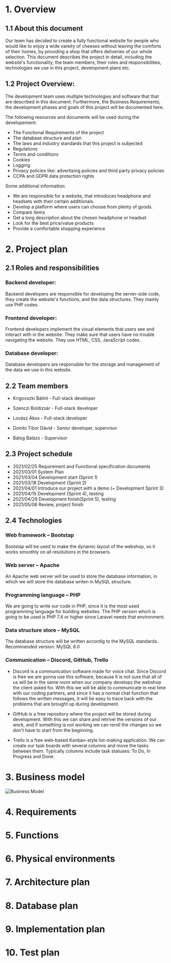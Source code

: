 # 1. Overview 

## 1.1 About this document

Our team has decided to create a fully functional website for people who would like to enjoy a wide vareity of cheeses without leaving the comforts of their homes, by providing a shop that offers deliveries of our whole selection. This document describes the project in detail, including the website's functionality, the team members, their roles and responsibilities, technologies we use in this project, development plans etc.

## 1.2 Project Overview:

The development team uses multiple technologies and software that that are described in this document. Furthermore, the Business Requirements, the development phases and goals of this project will be documented here. 

The following resources and documents will be used during the developement:
- The Functional Requirements of the project
- The database structure and plan
- The laws and industry standards that this project is subjected
- Regulations
- Terms and conditions
- Cookies
- Logging
- Privacy policies like: advertising policies and third party privacy policies
- CCPA and GDPR data protection rights

Some additional information:
- We are responsible for a website, that introduces headphone and headsets with their certain additionals.
- Develop a platform where users can choose from plenty of goods.
- Compare items
- Get a long description about the chosen headphone or headset
- Look for the best price/value products
- Provide a comfortable shopping experience

# 2. Project plan
## 2.1 Roles and responsibilities
### Backend developer:
Backend developers are responsible for developing the server-side code, they create the website's functions, and the data structures. They mainly use PHP codes.
### Frontend developer:
Frontend developers implement the visual elements that users see and interact with in the website. They make sure that users have no trouble navigating the website. They use HTML, CSS, JavaScript codes.
### Database developer:
Database developers are responsible for the storage and management of the data we use in this website. 

## 2.2 Team members

- Krigovszki Bálint - Full-stack developer
- Szenczi Boldizsár - Full-stack developer
- Lovász Ákos - Full-stack developer

- Dombi Tibor Dávid - Senior developer, supervisor
- Balog Balázs - Supervisor

## 2.3 Project schedule

- 2021/02/25 Requirement and Functional specification documents
- 2021/03/01 System Plan
- 2021/03/04 Development start (Sprint 1)
- 2021/03/18 Development (Sprint 2)
- 2021/04/01 Introduce our project with a demo (+ Development Sprint 3)
- 2021/04/15 Development (Sprint 4), testing
- 2021/04/29 Development finish(Sprint 5), testing
- 2021/05/06 Review, project finish

## 2.4 Technologies
### Web framework – Bootstap
Bootstap will be used to make the dynamic layout of the webshop, so it works smoothly on all resolutions in the browsers.

### Web server – Apache
An Apache web server will be used to store the database information, in which we will store the database writen in MySQL structure.

### Programming language – PHP
We are going to write our code in PHP, since it is the most used programming language for building websites. The PHP version which is going to be used is PHP 7.4 or higher since Laravel needs that environment.

### Data structure store – MySQL
The database structure will be written accordig to the MySQL standards. Recommended version: MySQL 8.0

### Communication – Discord, GitHub, Trello
- Discord is a communication software made for voice chat. Since Discord is free we are gonna use this software, because it is not sure that all of us will be in the same room when our company develops the webshop the client asked for. With this we will be able to communicate in real time with our coding partners, and since it has a normal chat function that follows the written messages, it will be easy to trace back with the problems that are brought up during development.

- GitHub is a free repository where the project will be stored during development. With this we can share and retrivel the versions of our work, and if something is not working we can reroll the changes so we don't have to start from the beginning.

- Trello is a free web-based Kanban-style list-making application. We can create our task boards with several columns and move the tasks between them. Typically columns include task statuses: To Do, In Progress and Done.


# 3. Business model
![Business Model](https://github.com/LovaszAkos/AFP2-4-PifPafPuf/tree/main/Doc/Figures/BM.png)

# 4. Requirements


# 5. Functions


# 6. Physical environments


# 7. Architecture plan


# 8. Database plan


# 9. Implementation plan


# 10. Test plan
